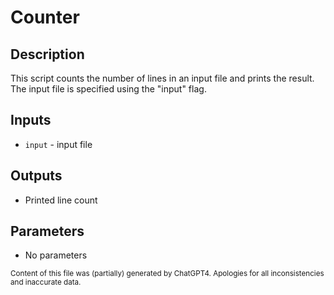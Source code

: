 # Counter
## Description
This script counts the number of lines in an input file and prints the result. The input file is specified using the "input" flag.

## Inputs
- `input` - input file

## Outputs
- Printed line count

## Parameters
- No parameters

<sub>Content of this file was (partially) generated by ChatGPT4. Apologies for all inconsistencies and inaccurate data.</sub>